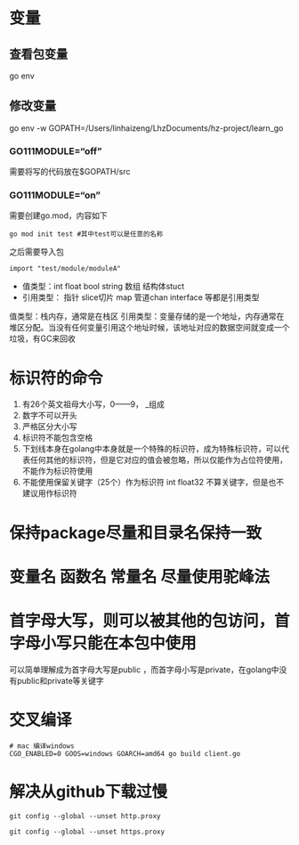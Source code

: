 # 变量
## 查看包变量
go env

## 修改变量
go env -w GOPATH=/Users/linhaizeng/LhzDocuments/hz-project/learn_go

### GO111MODULE=“off”
需要将写的代码放在$GOPATH/src
### GO111MODULE=“on”
需要创建go.mod，内容如下
~~~
go mod init test #其中test可以是任意的名称
~~~
之后需要导入包
~~~
import "test/module/moduleA"
~~~


- 值类型：int float bool string 数组 结构体stuct
- 引用类型： 指针 slice切片 map 管道chan interface 等都是引用类型

值类型：栈内存，通常是在栈区
引用类型：变量存储的是一个地址，内存通常在堆区分配。当没有任何变量引用这个地址时候，该地址对应的数据空间就变成一个垃圾，有GC来回收

# 标识符的命令
1. 有26个英文祖母大小写，0——9， _组成
2. 数字不可以开头
3. 严格区分大小写
4. 标识符不能包含空格
5. 下划线本身在golang中本身就是一个特殊的标识符，成为特殊标识符，可以代表任何其他的标识符，但是它对应的值会被忽略，所以仅能作为占位符使用，不能作为标识符使用
6. 不能使用保留关键字（25个）作为标识符
int float32 不算关键字，但是也不建议用作标识符

# 保持package尽量和目录名保持一致

# 变量名 函数名 常量名 尽量使用驼峰法

# 首字母大写，则可以被其他的包访问，首字母小写只能在本包中使用
可以简单理解成为首字母大写是public ，而首字母小写是private，在golang中没有public和private等关键字

# 交叉编译
~~~
# mac 编译windows
CGO_ENABLED=0 GOOS=windows GOARCH=amd64 go build client.go
~~~
# 解决从github下载过慢
~~~
git config --global --unset http.proxy

git config --global --unset https.proxy

~~~